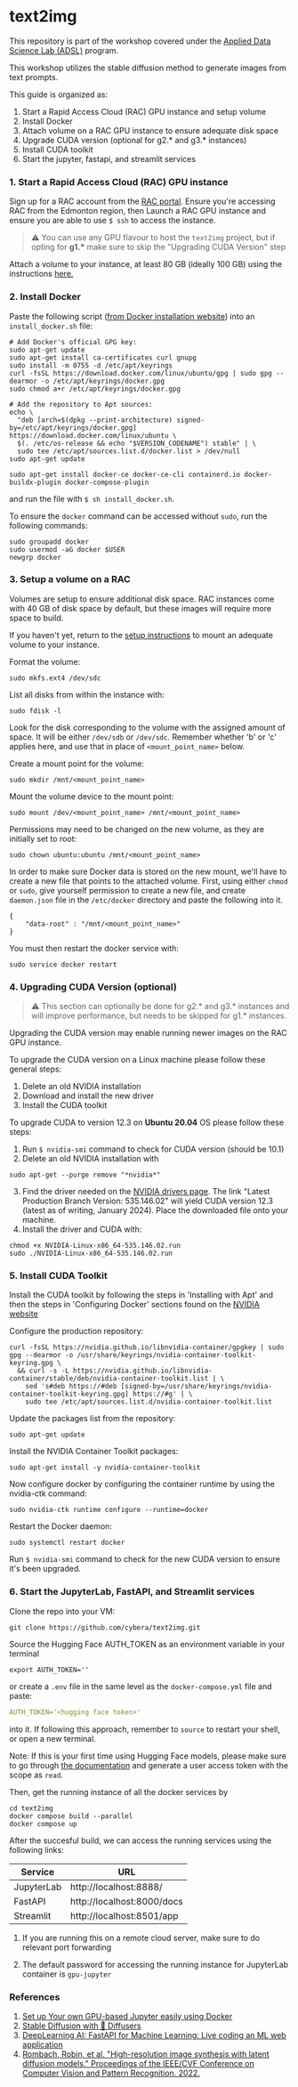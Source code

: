 # text2img

This repository is part of the workshop covered under the [Applied Data Science Lab (ADSL)](https://www.cybera.ca/adsl/) program.

This workshop utilizes the stable diffusion method to generate images from text prompts.

This guide is organized as:

1. Start a Rapid Access Cloud (RAC) GPU instance and setup volume
2. Install Docker
3. Attach volume on a RAC GPU instance to ensure adequate disk space
4. Upgrade CUDA version (optional for g2.* and g3.* instances)
5. Install CUDA toolkit
6. Start the jupyter, fastapi, and streamlit services

### 1. Start a Rapid Access Cloud (RAC) GPU instance

Sign up for a RAC account from the [RAC portal](https://rac-portal.cybera.ca/users/sign_in). Ensure you're accessing RAC from the Edmonton region, then Launch a RAC GPU instance and ensure you are able to use `$ ssh` to access the instance.

> &#x26a0; You can use any GPU flavour to host the `text2img` project, but if opting for **g1.\*** make sure to skip the "Upgrading CUDA Version" step

Attach a volume to your instance, at least 80 GB (ideally 100 GB) using the instructions [here.](https://wiki.cybera.ca/display/RAC/Rapid+Access+Cloud+Guide%3A+Part+1#RapidAccessCloudGuide:Part1-Volumes)

### 2. Install Docker

Paste the following script ([from Docker installation website](https://docs.docker.com/engine/install/ubuntu/)) into an `install_docker.sh` file:

```shell
# Add Docker's official GPG key:
sudo apt-get update
sudo apt-get install ca-certificates curl gnupg
sudo install -m 0755 -d /etc/apt/keyrings
curl -fsSL https://download.docker.com/linux/ubuntu/gpg | sudo gpg --dearmor -o /etc/apt/keyrings/docker.gpg
sudo chmod a+r /etc/apt/keyrings/docker.gpg

# Add the repository to Apt sources:
echo \
  "deb [arch=$(dpkg --print-architecture) signed-by=/etc/apt/keyrings/docker.gpg] https://download.docker.com/linux/ubuntu \
  $(. /etc/os-release && echo "$VERSION_CODENAME") stable" | \
  sudo tee /etc/apt/sources.list.d/docker.list > /dev/null
sudo apt-get update

sudo apt-get install docker-ce docker-ce-cli containerd.io docker-buildx-plugin docker-compose-plugin
```

and run the file with `$ sh install_docker.sh`.

To ensure the `docker` command can be accessed without `sudo`, run the following commands:

```shell
sudo groupadd docker
sudo usermod -aG docker $USER
newgrp docker
```

### 3. Setup a volume on a RAC

Volumes are setup to ensure additional disk space. RAC instances come with 40 GB of disk space by default, but these images will require more space to build.

If you haven't yet, return to the [setup instructions](#1-start-a-rapid-access-cloud-rac-gpu-instance) to mount an adequate volume to your instance.

Format the volume:

```shell
sudo mkfs.ext4 /dev/sdc
```

List all disks from within the instance with:

```shell
sudo fdisk -l
```

Look for the disk corresponding to the volume with the assigned amount of space. It will be either `/dev/sdb` or `/dev/sdc`. Remember whether 'b' or 'c' applies here, and use that in place of `<mount_point_name>` below.

Create a mount point for the volume:

```shell
sudo mkdir /mnt/<mount_point_name>
```

Mount the volume device to the mount point:

```shell
sudo mount /dev/<mount_point_name> /mnt/<mount_point_name>
```

Permissions may need to be changed on the new volume, as they are initially set to root:

```shell
sudo chown ubuntu:ubuntu /mnt/<mount_point_name>
```

In order to make sure Docker data is stored on the new mount, we'll have to create a new file that points to the attached volume. First, using either `chmod` or `sudo`, give yourself permission to create a new file, and create `daemon.json` file in the `/etc/docker` directory and paste the following into it.

```shell
{
    "data-root" : "/mnt/<mount_point_name>"
}
```

You must then restart the docker service with:

```shell
sudo service docker restart
```

### 4. Upgrading CUDA Version (optional)

> &#x26a0; This section can optionally be done for g2.\* and g3.\* instances and will improve performance, but needs to be skipped for g1.\* instances.

Upgrading the CUDA version may enable running newer images on the RAC GPU instance.

To upgrade the CUDA version on a Linux machine please follow these general steps:

1. Delete an old NVIDIA installation
2. Download and install the new driver
3. Install the CUDA toolkit

To upgrade CUDA to version 12.3 on **Ubuntu 20.04** OS please follow these steps:

1. Run `$ nvidia-smi` command to check for CUDA version (should be 10.1)
2. Delete an old NVIDIA installation with

```shell
sudo apt-get --purge remove "*nvidia*"
```

3. Find the driver needed on the [NVIDIA drivers page](https://www.nvidia.com/en-us/drivers/unix/). The link "Latest Production Branch Version: 535.146.02" will yield CUDA version 12.3 (latest as of writing, January 2024). Place the downloaded file onto your machine.
4. Install the driver and CUDA with:

```shell
chmod +x NVIDIA-Linux-x86_64-535.146.02.run
sudo ./NVIDIA-Linux-x86_64-535.146.02.run
```

### 5. Install CUDA Toolkit

Install the CUDA toolkit by following the steps in 'Installing with Apt' and then the steps in 'Configuring Docker' sections found on the [NVIDIA website](https://docs.nvidia.com/datacenter/cloud-native/container-toolkit/latest/install-guide.html)

Configure the production repository:

```shell
curl -fsSL https://nvidia.github.io/libnvidia-container/gpgkey | sudo gpg --dearmor -o /usr/share/keyrings/nvidia-container-toolkit-keyring.gpg \
  && curl -s -L https://nvidia.github.io/libnvidia-container/stable/deb/nvidia-container-toolkit.list | \
    sed 's#deb https://#deb [signed-by=/usr/share/keyrings/nvidia-container-toolkit-keyring.gpg] https://#g' | \
    sudo tee /etc/apt/sources.list.d/nvidia-container-toolkit.list
```

Update the packages list from the repository:

```shell
sudo apt-get update
```

Install the NVIDIA Container Toolkit packages:

```shell
sudo apt-get install -y nvidia-container-toolkit
```

Now configure docker by configuring the container runtime by using the nvidia-ctk command:

```shell
sudo nvidia-ctk runtime configure --runtime=docker
```

Restart the Docker daemon:

```shell
sudo systemctl restart docker
```

Run `$ nvidia-smi` command to check for the new CUDA version to ensure it's been upgraded.

### 6. Start the JupyterLab, FastAPI, and Streamlit services

Clone the repo into your VM:

```shell
git clone https://github.com/cybera/text2img.git
```

Source the Hugging Face AUTH_TOKEN as an environment variable in your terminal

```shell
export AUTH_TOKEN=''
```

or create a `.env` file in the same level as the `docker-compose.yml` file and paste:

```yaml
AUTH_TOKEN='<hugging face token>'
```

into it. If following this approach, remember to `source` to restart your shell, or open a new terminal.

Note: If this is your first time using Hugging Face models, please make sure to go through [the documentation](https://huggingface.co/docs/hub/security-tokens) and generate a user access token with the scope as `read`.

Then, get the running instance of all the docker services by

```shell
cd text2img
docker compose build --parallel
docker compose up
```

After the succesful build, we can access the running services using the following links:

|Service |URL|
|-----|--------|
|JupyterLab|http://localhost:8888/|
|FastAPI  |http://localhost:8000/docs|
|Streamlit  |http://localhost:8501/app|

1. If you are running this on a remote cloud server, make sure to do relevant port forwarding

2. The default password for accessing the running instance for JupyterLab container is `gpu-jupyter`

### References

1. [Set up Your own GPU-based Jupyter easily using Docker](https://cschranz.medium.com/set-up-your-own-gpu-based-jupyterlab-e0d45fcacf43)
2. [Stable Diffusion with 🧨 Diffusers](https://huggingface.co/blog/stable_diffusion)
3. [DeepLearning AI: FastAPI for Machine Learning: Live coding an ML web application](https://www.youtube.com/watch?v=_BZGtifh_gw)
4. [Rombach, Robin, et al. "High-resolution image synthesis with latent diffusion models." Proceedings of the IEEE/CVF Conference on Computer Vision and Pattern Recognition. 2022.](https://arxiv.org/abs/2112.10752)
